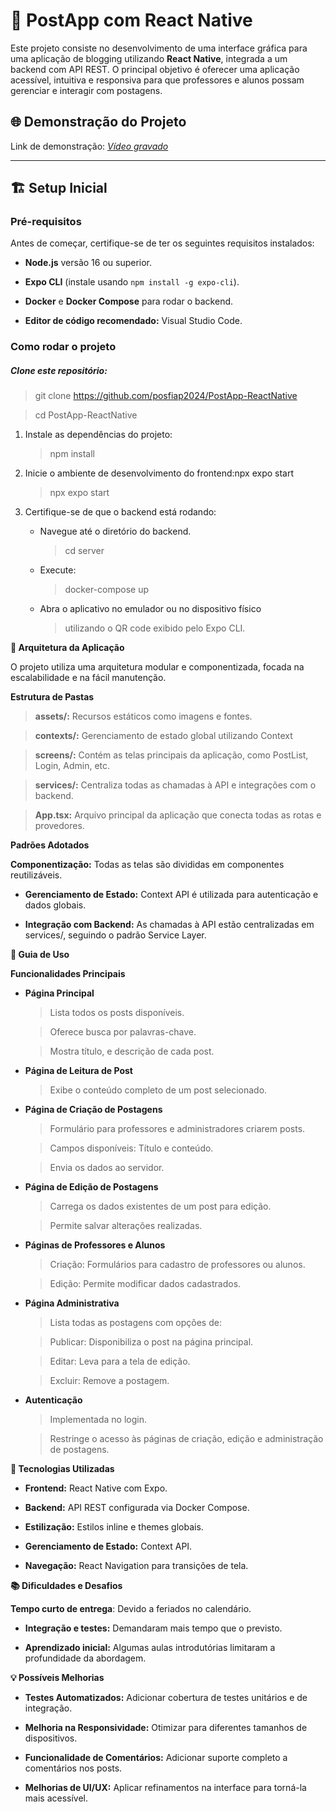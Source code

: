 # 📝 PostApp com React Native

Este projeto consiste no desenvolvimento de uma interface gráfica para
uma aplicação de blogging utilizando **React Native**, integrada a
um backend com API REST. O principal objetivo é oferecer uma aplicação
acessível, intuitiva e responsiva para que professores e alunos possam
gerenciar e interagir com postagens.

## 🌐 Demonstração do Projeto

Link de demonstração: *[Vídeo gravado](https://1drv.ms/v/c/a92349b78d645080/ETeAUUSj9SJFmHS16XBk_5EBsa9C4KJu-dftWeOwUy59eQ?e=P986ey)*

---

## 🏗️ Setup Inicial

### Pré-requisitos

Antes de começar, certifique-se de ter os seguintes requisitos
instalados:

- **Node.js** versão 16 ou superior.

- **Expo CLI** (instale usando `npm install -g expo-cli`).

- **Docker** e **Docker Compose** para rodar o backend.

- **Editor de código recomendado:** Visual Studio Code.

### Como rodar o projeto

##### Clone este repositório:
> git clone https://github.com/posfiap2024/PostApp-ReactNative
    
> cd PostApp-ReactNative

1.  Instale as dependências do projeto: 
    > npm install

2.  Inicie o ambiente de desenvolvimento do frontend:npx expo start
    > npx expo start

3.  Certifique-se de que o backend está rodando:

    -   Navegue até o diretório do backend.
        > cd server

    -   Execute: 
        > docker-compose up   

    - Abra o aplicativo no emulador ou no dispositivo físico
        > utilizando o QR code exibido pelo Expo CLI.

**🧱 Arquitetura da Aplicação**

O projeto utiliza uma arquitetura modular e componentizada, focada na
escalabilidade e na fácil manutenção.

**Estrutura de Pastas**

> **assets/:** Recursos estáticos como imagens e fontes.

> **contexts/:** Gerenciamento de estado global utilizando Context
   
> **screens/:** Contém as telas principais da aplicação, como PostList, Login, Admin, etc.

> **services/:** Centraliza todas as chamadas à API e integrações com o backend.

> **App.tsx:** Arquivo principal da aplicação que conecta todas as rotas e provedores.

**Padrões Adotados**

**Componentização:** Todas as telas são divididas em componentes
reutilizáveis.

-   **Gerenciamento de Estado:** Context API é utilizada para autenticação e dados globais.

-   **Integração com Backend:** As chamadas à API estão centralizadas em services/, seguindo o padrão Service Layer.

**📖 Guia de Uso**

**Funcionalidades Principais**

-   **Página Principal**

    > Lista todos os posts disponíveis.

    > Oferece busca por palavras-chave.

    > Mostra título, e descrição de cada post.

-   **Página de Leitura de Post**

    > Exibe o conteúdo completo de um post selecionado.

-   **Página de Criação de Postagens**

    > Formulário para professores e administradores criarem posts.

    > Campos disponíveis: Título e conteúdo.

    > Envia os dados ao servidor.

-   **Página de Edição de Postagens**

    > Carrega os dados existentes de um post para edição.

    > Permite salvar alterações realizadas.

-   **Páginas de Professores e Alunos**

    > Criação: Formulários para cadastro de professores ou alunos.

    > Edição: Permite modificar dados cadastrados.

-   **Página Administrativa**

    > Lista todas as postagens com opções de:

    > Publicar: Disponibiliza o post na página principal.

    > Editar: Leva para a tela de edição.

    > Excluir: Remove a postagem.

-   **Autenticação**

    > Implementada no login.

    > Restringe o acesso às páginas de criação, edição e administração de postagens.

**🚀 Tecnologias Utilizadas**

-   **Frontend:** React Native com Expo.

-   **Backend:** API REST configurada via Docker Compose.

-   **Estilização:** Estilos inline e themes globais.

-   **Gerenciamento de Estado:** Context API.

-   **Navegação:** React Navigation para transições de tela.

**📚 Dificuldades e Desafios**

**Tempo curto de entrega**: Devido a feriados no calendário.

-   **Integração e testes:** Demandaram mais tempo que o previsto.

-   **Aprendizado inicial:** Algumas aulas introdutórias limitaram a profundidade da abordagem.

**💡 Possíveis Melhorias**

- **Testes Automatizados:** Adicionar cobertura de testes unitários e de integração.

- **Melhoria na Responsividade:** Otimizar para diferentes tamanhos de  dispositivos.

- **Funcionalidade de Comentários:** Adicionar suporte completo a comentários nos posts.

- **Melhorias de UI/UX:** Aplicar refinamentos na interface para torná-la mais acessível.